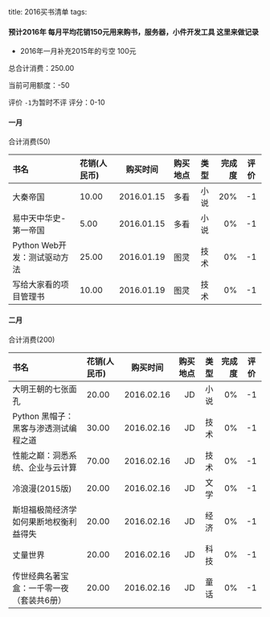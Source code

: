 title: 2016买书清单
tags: 

#### 预计2016年 每月平均花销150元用来购书，服务器，小件开发工具 这里来做记录

 + 2016年一月补充2015年的亏空 100元

总合计消费：250.00

当前可用额度：-50

评价 `-1`为暂时不评 评分：0-10

#### 一月 

合计消费(50)

| 书名      |    花销(人民币) | 购买时间  |购买地点| 类型|完成度|评价|
| :-------- | :--------| :--: |--:|--:|-:|:-:|
|大秦帝国|	 10.00 	|	2016.01.15|多看 |小说|20%|-1|
|易中天中华史-第一帝国|	 5.00 	|	2016.01.15|多看 |小说|0%|-1|
|Python Web开发：测试驱动方法|	 25.00 	|	2016.01.19|图灵 |技术|0%|-1|
|写给大家看的项目管理书|	 10.00 	|	2016.01.19|图灵 |技术|0%|-1|

#### 二月 

合计消费(200)

| 书名      |    花销(人民币) | 购买时间  |购买地点| 类型|完成度|评价|
| :-------- | :--------| :--: |--:|--:|-:|:-:|
|大明王朝的七张面孔|	 20.00 	|	2016.02.16|JD |小说|0%|-1|
|Python 黑帽子：黑客与渗透测试编程之道|	 30.00 	|	2016.02.16|JD |技术|0%|-1|
|性能之巅：洞悉系统、企业与云计算|	 70.00 	|	2016.02.16|JD |技术|0%|-1|
|冷浪漫(2015版)|	 20.00 	|	2016.02.16|JD |文学|0%|-1|
|斯坦福极简经济学 如何果断地权衡利益得失|	 20.00 	|	2016.02.16|JD |经济|0%|-1|
|丈量世界|	 20.00 	|	2016.02.16|JD |科技|0%|-1|
|传世经典名著宝盒：一千零一夜（套装共6册）|	 20.00 	|	2016.02.16|JD |童话|0%|-1|
